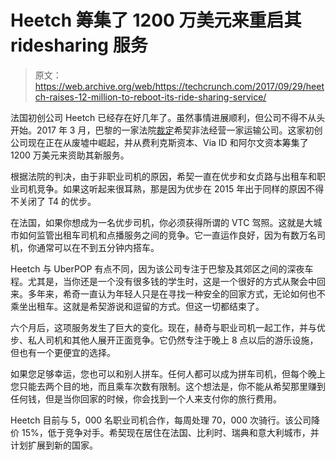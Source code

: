 # Heetch 筹集了 1200 万美元来重启其 ridesharing 服务

> 原文：<https://web.archive.org/web/https://techcrunch.com/2017/09/29/heetch-raises-12-million-to-reboot-its-ride-sharing-service/>

法国初创公司 Heetch 已经存在好几年了。虽然事情进展顺利，但公司不得不从头开始。2017 年 3 月，巴黎的一家法院[裁定](https://web.archive.org/web/20230326072848/https://www.lesechos.fr/02/03/2017/lesechos.fr/0211844819877_apres-uberpop--heetch-a-son-tour-lourdement-condamne.htm)希契非法经营一家运输公司。这家初创公司现在正在从废墟中崛起，并从费利克斯资本、Via ID 和阿尔文资本筹集了 1200 万美元来资助其新服务。

根据法院的判决，由于非职业司机的原因，希契一直在优步和女贞路与出租车和职业司机竞争。如果这听起来很耳熟，那是因为优步在 2015 年出于同样的原因不得不关闭了 T4 的优步。

在法国，如果你想成为一名优步司机，你必须获得所谓的 VTC 驾照。这就是大城市如何监管出租车司机和点播服务之间的竞争。它一直运作良好，因为有数万名司机，你通常可以在不到五分钟内搭车。

Heetch 与 UberPOP 有点不同，因为该公司专注于巴黎及其郊区之间的深夜车程。尤其是，当你还是一个没有很多钱的学生时，这是一个很好的方式从聚会中回来。多年来，希奇一直认为年轻人只是在寻找一种安全的回家方式，无论如何也不乘坐出租车。这就是希契游说和逗留的方式。但这一切都结束了。

六个月后，这项服务发生了巨大的变化。现在，赫奇与职业司机一起工作，并与优步、私人司机和其他人展开正面竞争。它仍然专注于晚上 8 点以后的游乐设施，但也有一个更便宜的选择。

如果您足够幸运，您也可以和别人拼车。任何人都可以成为拼车司机，但每个晚上您只能去两个目的地，而且乘车次数有限制。这个想法是，你不能从希契那里赚到任何钱，但是当你回家的时候，你会找到一个人来支付你的旅行费用。

Heetch 目前与 5，000 名职业司机合作，每周处理 70，000 次骑行。该公司降价 15%，低于竞争对手。希契现在居住在法国、比利时、瑞典和意大利城市，并计划扩展到新的国家。